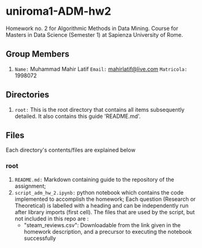 # uniroma1-ADM-hw2
Homework no. 2 for Algorithmic Methods in Data Mining. Course for Masters in Data Science (Semester 1) at Sapienza University of Rome.


## Group Members
1. `Name:` Muhammad Mahir Latif `Email:` mahirlatif@live.com `Matricola:` 1998072

## Directories
1. `root:` This is the root directory that contains all items subsequently detailed. It also contains this guide 'README.md'.

## Files
Each directory's contents/files are explained below

### root

1. `README.md:`  Markdown containing guide to the repository of the assignment;
2. `script_adm_hw_2.ipynb:` python notebook which contains the code implemented to accomplish the homework; Each question (Research or Theoretical) is labelled with a heading and can be independently run after library imports (first cell). The files that are used by the script, but not included in this repo are :
     * "steam_reviews.csv": Downloadable from the link given in the homework description, and a precursor to executing the notebook successfully
